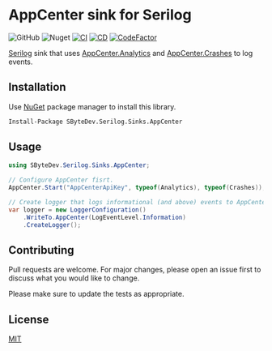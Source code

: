 # AppCenter sink for Serilog
![GitHub](https://img.shields.io/github/license/SByteDev/Net.Serilog.Sinks.AppCenter.svg)
![Nuget](https://img.shields.io/nuget/v/SByteDev.Serilog.Sinks.AppCenter.svg)
[![CI](https://github.com/SByteDev/Net.Serilog.Sinks.AppCenter/actions/workflows/ci.yml/badge.svg)](https://github.com/SByteDev/Net.Serilog.Sinks.AppCenter/actions/workflows/ci.yml)
[![CD](https://github.com/SByteDev/Net.Serilog.Sinks.AppCenter/actions/workflows/cd.yml/badge.svg)](https://github.com/SByteDev/Net.Serilog.Sinks.AppCenter/actions/workflows/cd.yml)
[![CodeFactor](https://www.codefactor.io/repository/github/sbytedev/net.serilog.sinks.appcenter/badge)](https://www.codefactor.io/repository/github/sbytedev/net.serilog.sinks.appcenter)

[Serilog](https://github.com/serilog/serilog) sink that uses [AppCenter.Analytics](https://docs.microsoft.com/en-us/appcenter/analytics/) and [AppCenter.Crashes](https://docs.microsoft.com/en-us/appcenter/sdk/crashes/xamarin) to log events.

## Installation

Use [NuGet](https://www.nuget.org) package manager to install this library.

```bash
Install-Package SByteDev.Serilog.Sinks.AppCenter
```

## Usage
```cs
using SByteDev.Serilog.Sinks.AppCenter;

// Configure AppCenter fisrt.
AppCenter.Start("AppCenterApiKey", typeof(Analytics), typeof(Crashes));

// Create logger that logs informational (and above) events to AppCenter.
var logger = new LoggerConfiguration()
    .WriteTo.AppCenter(LogEventLevel.Information)
    .CreateLogger();
```

## Contributing
Pull requests are welcome. For major changes, please open an issue first to discuss what you would like to change.

Please make sure to update the tests as appropriate.

## License
[MIT](https://choosealicense.com/licenses/mit/)
